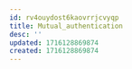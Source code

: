 ```yaml
---
id: rv4ouydost6kaovrrjcvyqp
title: Mutual_authentication
desc: ''
updated: 1716128869874
created: 1716128869874
---
```

